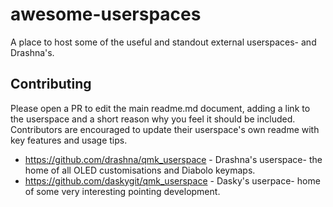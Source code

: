 # awesome-userspaces
A place to host some of the useful and standout external userspaces- and Drashna's.

## Contributing
Please open a PR to edit the main readme.md document, adding a link to the userspace and a short reason why you feel it should be included.
Contributors are encouraged to update their userspace's own readme with key features and usage tips.

+ https://github.com/drashna/qmk_userspace - Drashna's userspace- the home of all OLED customisations and Diabolo keymaps.
+ https://github.com/daskygit/qmk_userspace - Dasky's userpace- home of some very interesting pointing development.
  
